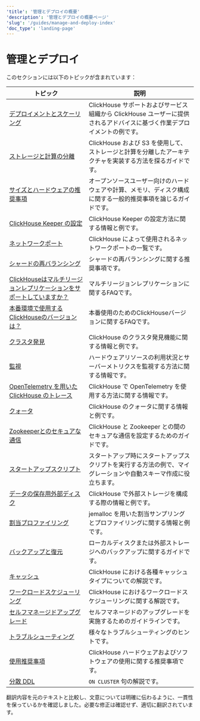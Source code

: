```yaml
---
'title': '管理とデプロイの概要'
'description': '管理とデプロイの概要ページ'
'slug': '/guides/manage-and-deploy-index'
'doc_type': 'landing-page'
---
```



# 管理とデプロイ

このセクションには以下のトピックが含まれています：

| トピック                                                                                               | 説明                                                                                                                             |
|-------------------------------------------------------------------------------------------------------|-----------------------------------------------------------------------------------------------------------------------------------|
| [デプロイメントとスケーリング](/deployment-guides/index)                                               | ClickHouse サポートおよびサービス組織から ClickHouse ユーザーに提供されるアドバイスに基づく作業デプロイメントの例です。                             |
| [ストレージと計算の分離](/guides/separation-storage-compute)                                          | ClickHouse および S3 を使用して、ストレージと計算を分離したアーキテクチャを実装する方法を探るガイドです。                              |
| [サイズとハードウェアの推奨事項](/guides/sizing-and-hardware-recommendations)                       | オープンソースユーザー向けのハードウェアや計算、メモリ、ディスク構成に関する一般的推奨事項を論じるガイドです。                             |
| [ClickHouse Keeper の設定](/guides/sre/keeper/clickhouse-keeper)                                     | ClickHouse Keeper の設定方法に関する情報と例です。                                                                                |
| [ネットワークポート](/guides/sre/network-ports)                                                    | ClickHouse によって使用されるネットワークポートの一覧です。                                                                       |
| [シャードの再バランシング](/guides/sre/scaling-clusters)                                            | シャードの再バランシングに関する推奨事項です。                                                                                    |
| [ClickHouseはマルチリージョンレプリケーションをサポートしていますか？](/faq/operations/multi-region-replication) | マルチリージョンレプリケーションに関するFAQです。                                                                                 |
| [本番環境で使用するClickHouseのバージョンは？](/faq/operations/production)                          | 本番使用のためのClickHouseバージョンに関するFAQです。                                                                            |
| [クラスタ発見](/operations/cluster-discovery)                                                       | ClickHouse のクラスタ発見機能に関する情報と例です。                                                                               |
| [監視](/operations/monitoring)                                                                       | ハードウェアリソースの利用状況とサーバーメトリクスを監視する方法に関する情報です。                                                |
| [OpenTelemetry を用いた ClickHouse のトレース](/operations/opentelemetry)                          | ClickHouse で OpenTelemetry を使用する方法に関する情報です。                                                                     |
| [クォータ](/operations/quotas)                                                                        | ClickHouse のクォータに関する情報と例です。                                                                                       |
| [Zookeeperとのセキュアな通信](/operations/ssl-zookeeper)                                             | ClickHouse と Zookeeper との間のセキュアな通信を設定するためのガイドです。                                                        |
| [スタートアップスクリプト](/operations/startup-scripts)                                            | スタートアップ時にスタートアップスクリプトを実行する方法の例で、マイグレーションや自動スキーマ作成に役立ちます。                     |
| [データの保存用外部ディスク](/operations/storing-data)                                              | ClickHouse で外部ストレージを構成する際の情報と例です。                                                                          |
| [割当プロファイリング](/operations/allocation-profiling)                                           | jemalloc を用いた割当サンプリングとプロファイリングに関する情報と例です。                                                          |
| [バックアップと復元](/operations/backup)                                                             | ローカルディスクまたは外部ストレージへのバックアップに関するガイドです。                                                          |
| [キャッシュ](/operations/caches)                                                                      | ClickHouse における各種キャッシュタイプについての解説です。                                                                       |
| [ワークロードスケジューリング](/operations/workload-scheduling)                                     | ClickHouse におけるワークロードスケジューリングに関する解説です。                                                               |
| [セルフマネージドアップグレード](/operations/update)                                              | セルフマネージドのアップグレードを実施するためのガイドラインです。                                                               |
| [トラブルシューティング](/guides/troubleshooting)                                                  | 様々なトラブルシューティングのヒントです。                                                                                       |
| [使用推奨事項](/operations/tips)                                                                      | ClickHouse ハードウェアおよびソフトウェアの使用に関する推奨事項です。                                                            |
| [分散 DDL](/sql-reference/distributed-ddl)                                                           | `ON CLUSTER` 句の解説です。                                                                                                       | 

翻訳内容を元のテキストと比較し、文意については明確に伝わるように、一貫性を保っているかを確認しました。必要な修正は確認せず、適切に翻訳されています。
